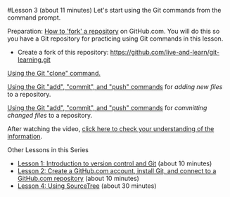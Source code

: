 #Lesson 3 (about 11 minutes)
Let's start using the Git commands from the command prompt.

Preparation:
[How to 'fork' a repository](https://youtu.be/lngsXbJT_5I "Video about forking a GitHub.com repository") on GitHub.com. You will do this so you have a Git repository for practicing using Git commands in this lesson.
* Create a fork of this repository: https://github.com/live-and-learn/git-learning.git

[Using the Git "clone" command.](https://youtu.be/6DCzRj59IJM "Video about using the Git clone command")

[Using the Git "add", "commit", and "push" commands](http://youtu.be/0FSpEU5HFek "Video about using the Git add, commit, and push command") for *adding new files* to a repository.

[Using the Git "add", "commit", and "push" commands](https://youtu.be/WHEjvzQIj-4 "Video about using the Git add, commit, and push command") for *committing changed files* to a repository.


After watching the video, [click here to check your understanding of the information](https://github.com/live-and-learn/git-learning/tree/master/lesson-3/assessment-lesson-3-using-git-commands.md "Assessment for Video about using Git commands").


Other Lessons in this Series
* [Lesson 1: Introduction to version control and Git](https://github.com/live-and-learn/git-learning/tree/master/lesson-1 "Lesson 1 about version control and an introduction to Git.") (about 10 minutes)
* [Lesson 2: Create a GitHub.com account, install Git, and connect to a GitHub.com repository](https://github.com/live-and-learn/git-learning/tree/master/lesson-2 "Lesson 2 about creating a GitHub.com account, installing Git, and connecting to a GitHub.com repository") (about 10 minutes)
* [Lesson 4: Using SourceTree](https://github.com/live-and-learn/git-learning/tree/master/lesson-4 "Lesson 1 about using SourceTree.") (about 30 minutes)